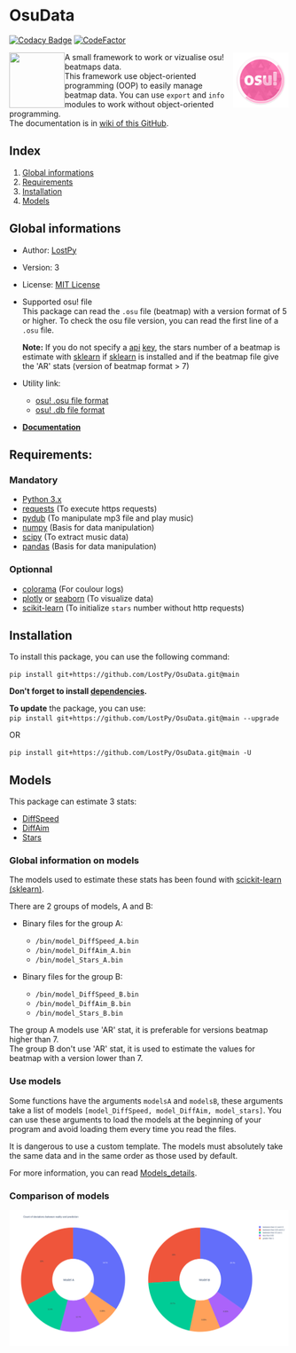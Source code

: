 # OsuData
[![Codacy Badge](https://api.codacy.com/project/badge/Grade/f48258e18c3c4a93a7f65b51206e0b88)](https://app.codacy.com/gh/LostPy/OsuData?utm_source=github.com&utm_medium=referral&utm_content=LostPy/OsuData&utm_campaign=Badge_Grade) [![CodeFactor](https://www.codefactor.io/repository/github/lostpy/osudata/badge)](https://www.codefactor.io/repository/github/lostpy/osudata)

<img align="left" width="100" height="100" src="https://www.python.org/static/img/python-logo-large.c36dccadd999.png"> <img align="right" width="100" height="100" src="https://github.com/ppy/osu/blob/master/assets/lazer.png">

A small framework to work or vizualise osu! beatmaps data.  
This framework use object-oriented programming (OOP) to easily manage beatmap data.
You can use `export` and `info` modules to work without object-oriented programming.  
The documentation is in [wiki of this GitHub](https://github.com/LostPy/osuData/wiki).

## Index <a id="index"></a>
 1. [Global informations](#globalInfos)
 2. [Requirements](#requirements)
 3. [Installation](#installation)
 4. [Models](#models)

## Global informations <a id="globalInfos"></a>
 * Author: [LostPy][me]

 * Version: 3
 
 * License: [MIT License][license]

 * Supported osu! file  
 This package can read the `.osu` file (beatmap) with a version format of 5 or higher.
 To check the osu file version, you can read the first line of a `.osu` file.

   **Note:** If you do not specify a [api][api] [key][api-key], the stars number of a beatmap is estimate with [sklearn][sklearn] if [sklearn][sklearn] is installed and if the beatmap file give the 'AR' stats (version of beatmap format > 7)

 * Utility link:
   * [osu! .osu file format][osu_format]
   * [osu! .db file format][osu_db_format]

 * [**Documentation**](https://github.com/LostPy/osuData/wiki)

## Requirements: <a id="requirements"></a>
### Mandatory
* [Python 3.x][py]
* [requests][req] (To execute https requests)
* [pydub][pydub] (To manipulate mp3 file and play music)
* [numpy][np] (Basis for data manipulation)
* [scipy][scipy] (To extract music data)
* [pandas][pd] (Basis for data manipulation)

### Optionnal
* [colorama][color] (For coulour logs)
* [plotly][plotly] or [seaborn][seaborn] (To visualize data)
* [scikit-learn][sklearn] (To initialize `stars` number without http requests)

## Installation <a id="installation"></a>
To install this package, you can use the following command:

`pip install git+https://github.com/LostPy/OsuData.git@main`

**Don't forget to install [dependencies](#requirements).**

**To update** the package, you can use:  
`pip install git+https://github.com/LostPy/OsuData.git@main --upgrade`

OR

`pip install git+https://github.com/LostPy/OsuData.git@main -U`

## Models <a id="models"></a>

This package can estimate 3 stats:
 * [DiffSpeed][api]
 * [DiffAim][api]
 * [Stars][api]

### Global information on models

The models used to estimate these stats has been found with [scickit-learn (sklearn)][sklearn].

There are 2 groups of models, A and B:
 * Binary files for the group A:
   * `/bin/model_DiffSpeed_A.bin`
   * `/bin/model_DiffAim_A.bin`
   * `/bin/model_Stars_A.bin`

 * Binary files for the group B:
   * `/bin/model_DiffSpeed_B.bin`
   * `/bin/model_DiffAim_B.bin`
   * `/bin/model_Stars_B.bin`

The group A models use 'AR' stat, it is preferable for versions beatmap higher than 7.  
The group B don't use 'AR' stat, it is used to estimate the values for beatmap with a version lower than 7.

### Use models
Some functions have the arguments `modelsA` and `modelsB`, these arguments take a list of models `[model_DiffSpeed, model_DiffAim, model_stars]`. You can use these arguments to load the models at the beginning of your program and avoid loading them every time you read the files.

It is dangerous to use a custom template. The models must absolutely take the same data and in the same order as those used by default.

For more information, you can read [Models_details](https://github.com/LostPy/osuData/blob/main/Models_details.md).

### Comparison of models

![Comparison of models](https://github.com/LostPy/OsuData/blob/main/im/comparison_between_modelA_modelB.png)


[py]: https://www.python.org/
[req]: https://requests.readthedocs.io/en/master/
[color]: https://pypi.org/project/colorama/
[pydub]: https://github.com/jiaaro/pydub
[np]: https://numpy.org/
[scipy]: https://www.scipy.org/docs.html
[pd]: https://pandas.pydata.org/
[pdDf]: https://pandas.pydata.org/docs/reference/api/pandas.DataFrame.html
[pdToExcel]: https://pandas.pydata.org/pandas-docs/stable/reference/api/pandas.DataFrame.to_excel.html
[plotly]: https://plotly.com/
[seaborn]: https://seaborn.pydata.org/
[sklearn]: https://sklearn.org/
[osu_format]: https://osu.ppy.sh/wiki/en/osu%21_File_Formats/Osu_%28file_format%29
[structure]: https://osu.ppy.sh/wiki/en/osu%21_File_Formats/Osu_%28file_format%29#structure
[general]: https://osu.ppy.sh/wiki/en/osu%21_File_Formats/Osu_%28file_format%29#general
[metadata]: https://osu.ppy.sh/wiki/en/osu%21_File_Formats/Osu_%28file_format%29#metadata
[difficulty]: https://osu.ppy.sh/wiki/en/osu%21_File_Formats/Osu_%28file_format%29#difficulty
[hit-objects]: https://osu.ppy.sh/wiki/en/osu%21_File_Formats/Osu_%28file_format%29#hit-objects
[osu_db_format]: https://osu.ppy.sh/wiki/en/osu%21_File_Formats/Db_%28file_format%29
[api]: https://github.com/ppy/osu-api/wiki
[api-key]: https://osu.ppy.sh/p/api/
[license]: https://github.com/LostPy/osuData/blob/main/LICENSE
[me]: https://osu.ppy.sh/users/11187592
